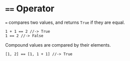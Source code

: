 # `==` Operator

`=` compares two values, and returns `True` if they are equal.

```
1 + 1 == 2 //-> True
1 == 2 //-> False
```

Compound values are compared by their elements.

```
[1, 2] == [1, 1 + 1] //-> True
```
